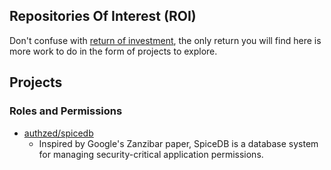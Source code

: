 ## Repositories Of Interest (ROI)

Don't confuse with [return of investment](https://www.investopedia.com/terms/r/returnoninvestment.asp), the only return you will find here is more work to do in the form of projects to explore.

## Projects

### Roles and Permissions

- [authzed/spicedb](https://github.com/authzed/spicedb)
  - Inspired by Google's Zanzibar paper, SpiceDB is a database system for managing security-critical application permissions.
